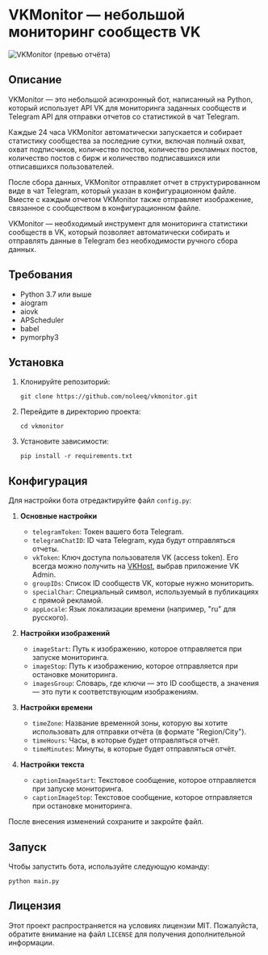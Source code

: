 # VKMonitor — небольшой мониторинг сообществ VK

![VKMonitor (превью отчёта)](https://github.com/noleeq/vkmonitor/assets/140243180/65306e01-ec49-4036-a1a5-8a3ffc577470)

## Описание

VKMonitor — это небольшой асинхронный бот, написанный на Python, который использует API VK для мониторинга заданных сообществ и Telegram API для отправки отчетов со статистикой в чат Telegram.

Каждые 24 часа VKMonitor автоматически запускается и собирает статистику сообщества за последние сутки, включая полный охват, охват подписчиков, количество постов, количество рекламных постов, количество постов с бирж и количество подписавшихся или отписавшихся пользователей.

После сбора данных, VKMonitor отправляет отчет в структурированном виде в чат Telegram, который указан в конфигурационном файле. Вместе с каждым отчетом VKMonitor также отправляет изображение, связанное с сообществом в конфигурационном файле.

VKMonitor — необходимый инструмент для мониторинга статистики сообществ в VK, который позволяет автоматически собирать и отправлять данные в Telegram без необходимости ручного сбора данных.

## Требования

- Python 3.7 или выше
- aiogram
- aiovk
- APScheduler
- babel
- pymorphy3

## Установка

1. Клонируйте репозиторий:
    ```
    git clone https://github.com/noleeq/vkmonitor.git
    ```

2. Перейдите в директорию проекта:
    ```
    cd vkmonitor
    ```

3. Установите зависимости:
    ```
    pip install -r requirements.txt
    ```
    
## Конфигурация

Для настройки бота отредактируйте файл `config.py`:

1. **Основные настройки**
    - `telegramToken`: Токен вашего бота Telegram.
    - `telegramChatID`: ID чата Telegram, куда будут отправляться отчеты.
    - `vkToken`: Ключ доступа пользователя VK (access token). Его всегда можно получить на [VKHost](https://vkhost.github.io), выбрав приложение VK Admin.
    - `groupIDs`: Список ID сообществ VK, которые нужно мониторить.
    - `specialChar`: Специальный символ, используемый в публикациях с прямой рекламой.
    - `appLocale`: Язык локализации времени (например, "ru" для русского).

2. **Настройки изображений**
    - `imageStart`: Путь к изображению, которое отправляется при запуске мониторинга.
    - `imageStop`: Путь к изображению, которое отправляется при остановке мониторинга.
    - `imagesGroup`: Словарь, где ключи — это ID сообществ, а значения — это пути к соответствующим изображениям.

3. **Настройки времени**
    - `timeZone`: Название временной зоны, которую вы хотите использовать для отправки отчёта (в формате "Region/City").
    - `timeHours`: Часы, в которые будет отправляться отчёт.
    - `timeMinutes`: Минуты, в которые будет отправляться отчёт.

5. **Настройки текста**
    - `captionImageStart`: Текстовое сообщение, которое отправляется при запуске мониторинга.
    - `captionImageStop`: Текстовое сообщение, которое отправляется при остановке мониторинга.

После внесения изменений сохраните и закройте файл. 

## Запуск

Чтобы запустить бота, используйте следующую команду:

```
python main.py
```

## Лицензия

Этот проект распространяется на условиях лицензии MIT. Пожалуйста, обратите внимание на файл `LICENSE` для получения дополнительной информации.
